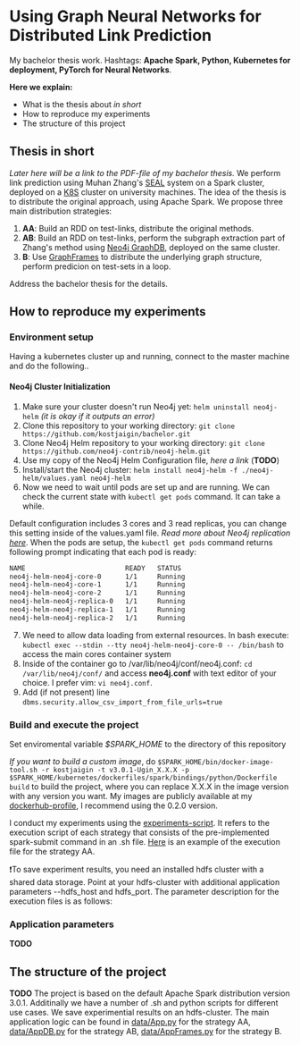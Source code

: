 # Using Graph Neural Networks for Distributed Link Prediction

My bachelor thesis work. Hashtags: **Apache Spark, Python, Kubernetes for deployment, PyTorch for Neural Networks**.

**Here we explain:**
- What is the thesis about *in short*
- How to reproduce my experiments
- The structure of this project

## Thesis in short

*Later here will be a link to the PDF-file of my bachelor thesis.*
We perform link prediction using Muhan Zhang's [SEAL](https://github.com/muhanzhang/SEAL) system on a Spark cluster, deployed on a [K8S](https://kubernetes.io) cluster on university machines. The idea of the thesis is to distribute the original approach, using Apache Spark. We propose three main distribution strategies:

1. **AA**: Build an RDD on test-links, distribute the original methods.
2. **AB**: Build an RDD on test-links, perform the subgraph extraction part of Zhang's method using [Neo4j GraphDB](https://github.com/neo4j-contrib/neo4j-helm), deployed on the same cluster.
3. **B**: Use [GraphFrames](https://github.com/graphframes/graphframes) to distribute the underlying graph structure, perform predicion on test-sets in a loop.

Address the bachelor thesis for the details. 

## How to reproduce my experiments

### Environment setup
Having a kubernetes cluster up and running, connect to the master machine and do the following..

#### Neo4j Cluster Initialization

1. Make sure your cluster doesn't run Neo4j yet: ```helm uninstall neo4j-helm``` *(it is okay if it outputs an error)*
2. Clone this repository to your working directory: ```git clone https://github.com/kostjaigin/bachelor.git```
3. Clone Neo4j Helm repository to your working directory: ```git clone https://github.com/neo4j-contrib/neo4j-helm.git```
4. Use my copy of the Neo4j Helm Configuration file, *here a link* (**TODO**)
5. Install/start the Neo4j cluster: ```helm install neo4j-helm -f ./neo4j-helm/values.yaml neo4j-helm```
6. Now we need to wait until pods are set up and are running. We can check the current state with ```kubectl get pods``` command. It can take a while.

Default configuration includes 3 cores and 3 read replicas, you can change this setting inside of the values.yaml file. *Read more about Neo4j replication [here](https://neo4j.com/docs/operations-manual/current/clustering/)*. 
When the pods are setup, the ```kubectl get pods``` command returns following prompt indicating that each pod is ready:
```bash
NAME                         READY   STATUS                      
neo4j-helm-neo4j-core-0      1/1     Running                        
neo4j-helm-neo4j-core-1      1/1     Running                        
neo4j-helm-neo4j-core-2      1/1     Running                        
neo4j-helm-neo4j-replica-0   1/1     Running   
neo4j-helm-neo4j-replica-1   1/1     Running                        
neo4j-helm-neo4j-replica-2   1/1     Running                        
```
7. We need to allow data loading from external resources. In bash execute: ```kubectl exec --stdin --tty neo4j-helm-neo4j-core-0 -- /bin/bash``` to access the main cores container system
8. Inside of the container go to /var/lib/neo4j/conf/neo4j.conf: ```cd /var/lib/neo4j/conf/``` and access **neo4j.conf** with text editor of your choice. I prefer vim: ```vi neo4j.conf```.
9. Add (if not present) line ```dbms.security.allow_csv_import_from_file_urls=true```

### Build and execute the project
Set enviromental variable *$SPARK_HOME* to the directory of this repository

*If you want to build a custom image*, do ```$SPARK_HOME/bin/docker-image-tool.sh -r kostjaigin -t v3.0.1-Ugin_X.X.X -p $SPARK_HOME/kubernetes/dockerfiles/spark/bindings/python/Dockerfile build``` to build the project, where you can replace X.X.X in the image version with any version you want. My images are publicly available at my [dockerhub-profile](https://hub.docker.com/repository/docker/kostjaigin/spark-py), I recommend using the 0.2.0 version.

I conduct my experiments using the [experiments-script](https://github.com/kostjaigin/bachelor/blob/master/experiments.sh). It refers to the execution script of each strategy that consists of the pre-implemented spark-submit command in an .sh file. [Here](https://github.com/kostjaigin/bachelor/blob/master/exe.sh) is an example of the execution file for the strategy AA.

❗️To save experiment results, you need an installed hdfs cluster with a shared data storage. Point at your hdfs-cluster with additional application parameters --hdfs_host and hdfs_port. The parameter description for the execution files is as follows:

### Application parameters

**TODO**

## The structure of the project

**TODO**
The project is based on the default Apache Spark distribution version 3.0.1. Additinally we have a number of .sh and python scripts for different use cases. We save experimential results on an hdfs-cluster. 
The main application logic can be found in [data/App.py](https://github.com/kostjaigin/bachelor/blob/master/data/App.py) for the strategy AA, [data/AppDB.py](https://github.com/kostjaigin/bachelor/blob/master/data/AppDB.py) for the strategy AB, [data/AppFrames.py](https://github.com/kostjaigin/bachelor/blob/master/data/AppFrames.py) for the strategy B.
